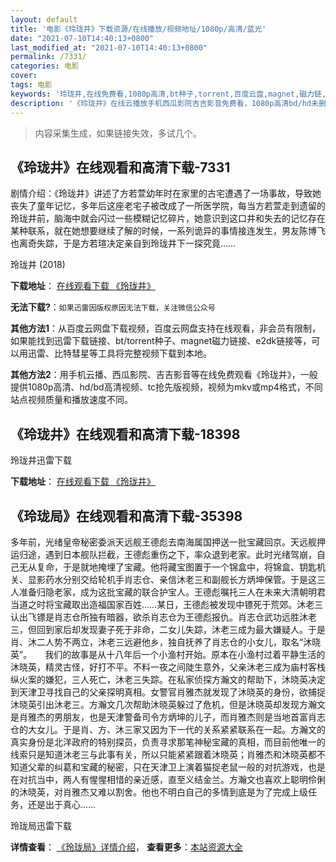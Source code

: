 ```yaml
---
layout: default
title: '电影《玲珑井》下载资源/在线播放/视频地址/1080p/高清/蓝光'
date: "2021-07-10T14:40:13+0800"
last_modified_at: "2021-07-10T14:40:13+0800"
permalink: /7331/
categories: 电影
cover:
tags: 电影
keywords: '玲珑井,在线免费看,1080p高清,bt种子,torrent,百度云盘,magnet,磁力链,迅雷下载资源'
description: '《玲珑井》在线云播放手机西瓜影院吉吉影音免费看，1080p高清bd/hd未删减完整版和tc抢先枪版，mkv/mp4格式，附带bt/torrent种子、magnet/磁力链、百度云盘、网盘资源迅雷下载链接'
---
```


>内容采集生成，如果链接失效，多试几个。


## 《玲珑井》在线观看和高清下载-7331

剧情介绍：《玲珑井》讲述了方若萱幼年时在家里的古宅遭遇了一场事故，导致她丧失了童年记忆，多年后这座老宅子被改成了一所医学院，每当方若萱走到遗留的玲珑井前，脑海中就会闪过一些模糊记忆碎片，她意识到这口井和失去的记忆存在某种联系，就在她想要继续了解的时候，一系列诡异的事情接连发生，男友陈博飞也离奇失踪，于是方若瑄决定亲自到玲珑井下一探究竟……


玲珑井 (2018)

**下载地址**： [在线观看下载 《玲珑井》](https://www.btbtdy.me/btdy/dy13085.html) 


**无法下载?**：`如果迅雷因版权原因无法下载，关注微信公众号 `

**其他方法1**：从百度云网盘下载视频，百度云网盘支持在线观看，非会员有限制，如果能找到迅雷下载链接、bt/torrent种子、magnet磁力链接、e2dk链接等，可以用迅雷、比特彗星等工具将完整视频下载到本地。

**其他方法2**：用手机云播、西瓜影院、吉吉影音等在线免费观看《玲珑井》，一般提供1080p高清、hd/bd高清视频、tc抢先版视频，视频为mkv或mp4格式，不同站点视频质量和播放速度不同。


## 《玲珑井》在线观看和高清下载-18398




玲珑井迅雷下载

**下载地址**： [在线观看下载 《玲珑井》](https://www.993dy.com//vod-detail-id-30325.html) 


## 《玲珑局》在线观看和高清下载-35398

多年前，光绪皇帝秘密委派天远舰王德彪去南海属国押送一批宝藏回京。天远舰押运归途，遇到日本舰队拦截，王德彪重伤之下，率众退到老家。此时光绪驾崩，自己无从复命，于是就地掩埋了宝藏。他将藏宝图置于一个锦盒中，将锦盒、钥匙机关、显影药水分别交给轮机手肖志仓、亲信沐老三和副舰长方炳坤保管。于是这三人准备归隐老家，成为这批宝藏的联合护宝人。王德彪嘱托三人在未来大清朝明君当道之时将宝藏取出造福国家百姓……某日，王德彪被发现中镖死于荒郊。沐老三认出飞镖是肖志仓所独有暗器，欲杀肖志仓为王德彪报仇。肖志仓武功远胜沐老三，但回到家后却发现妻子死于非命，二女儿失踪，沐老三成为最大嫌疑人。于是肖、沐二人势不两立，沐老三远避他乡，独自抚养了肖志仓的小女儿，取名“沐晓英”。　　我们的故事是从十八年后一个小渔村开始。原本在小渔村过着平静生活的沐晓英，精灵古怪，好打不平。不料一夜之间陡生意外，父亲沐老三成为庙村客栈纵火案的嫌犯，三人死亡，沐老三失踪。在私家侦探方瀚文的帮助下，沐晓英决定到天津卫寻找自己的父亲探明真相。女警官肖雅杰就发现了沐晓英的身份，欲捕捉沐晓英引出沐老三。方瀚文几次帮助沐晓英躲过了危机，但是沐晓英却发现方瀚文是肖雅杰的男朋友，也是天津警备司令方炳坤的儿子，而肖雅杰则是当地首富肖志仓的大女儿。于是肖、方、沐三家又因为下一代的关系紧紧联系在一起。方瀚文的真实身份是北洋政府的特别探员，负责寻求那笔神秘宝藏的真相，而目前他唯一的线索只是知道沐老三与此事有关，所以只能紧紧跟着沐晓英；肖雅杰和沐晓英都不知道父辈的纠葛和宝藏的秘密，只在天津卫上演着猫捉老鼠一般的对抗游戏，也是在对抗当中，两人有惺惺相惜的亲近感，直至义结金兰。方瀚文也喜欢上聪明伶俐的沐晓英，对肖雅杰又难以割舍。他也不明白自己的多情到底是为了完成上级任务，还是出于真心……


玲珑局迅雷下载

**详情查看**： [《玲珑局》详情介绍](/movie/35398/)， **查看更多**：[本站资源大全](/movie/t/all/)

